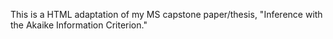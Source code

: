 This is a HTML adaptation of my MS capstone paper/thesis, "Inference with the Akaike Information Criterion."
